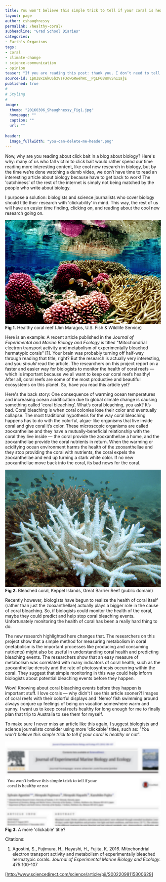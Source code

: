 ```yaml
---
title: You won't believe this simple trick to tell if your coral is healthy or not
layout: page
author: cshaughnessy
permalink: /healthy-coral/
subheadline: "Grad School Diaries"
categories:
- Earth's Organisms
tags:
- coral
- climate-change
- science-communication
- opinion
teaser: "If you are reading this post: thank you. I don’t need to tell you that there is no shortage of choices when it comes to reading things on the internet. The massive volume of online content has led to major competition for readership. Let’s face it: it doesn’t matter what the article is about, we click on articles with catchy titles. Let’s face this too while we’re at it, this has led us to reading or watching videos about some pretty dumb stuff. But don’t worry, it’s not our fault! We click on this stuff because we’re supposed to — these articles are made specifically to feel more ‘clickable’. On the internet, this is called ‘click bait’."
source-id: 1pUZ8xI6kUSbzVsFJowGRwehWC__PgLFGBWmvSn11ajE
published: true
#
# Styling
#
image:
  thumb: "20160306_Shaughnessy_Fig1.jpg"
  homepage: ""
  caption: ""
  url: ""

header:
  image_fullwidth: "you-can-delete-me-header.png"
---
```

Now, why are you reading about click bait in a blog about biology? Here's why: many of us who fall victim to click bait would rather spend our time reading more interesting content, like cool new research in biology, but by the time we’re done watching a dumb video, we don’t have time to read an interesting article about biology because have to get back to work! The 'catchiness’ of the rest of the internet is simply not being matched by the people who write about biology. 

I purpose a solution: biologists and science journalists who cover biology should title their research with 'clickability' in mind. This way, the rest of us will have an easier time finding, clicking on, and reading about the cool new research going on.

![Healthy coral reef](/images/20160306_Shaughnessy_Fig1.jpg)
**Fig 1.** Healthy coral reef (Jim Maragos, U.S. Fish & Wildlife Service)

Here is an example: A recent article published in the *Journal of Experimental and Marine Biology and Ecology* is titled "Mitochondrial electron transport activity and metabolism of experimentally bleached hermatypic corals" [1]. Your brain was probably turning off half-way through reading that title, right? But the research is actually very interesting, and you *should* read the article. The researchers on this project report on a faster and easier way for biologists to monitor the health of coral reefs — which is important because we all want to keep our coral reefs healthy! After all, coral reefs are some of the most productive and beautiful ecosystems on this planet. So, have you read this article yet?

Here's the back story: One consequence of warming ocean temperatures and increasing ocean acidification due to global climate change is causing something called 'coral bleaching’. What’s coral bleaching, you ask? It’s bad. Coral bleaching is when coral colonies lose their color and eventually collapse. The most traditional hypothesis for the way coral bleaching happens has to do with the colorful, algae-like organisms that live inside coral and give coral it’s color. These microscopic organisms are called zooxanthellae and they have a mutually-beneficial relationship with the coral they live inside — the coral provide the zooxanthellae a home, and the zooxanthellae provide the coral nutrients in return. When the warming or acidifying ocean environment harms the health of the zooxanthellae and they stop providing the coral with nutrients, the coral expels the zooxanthellae and end up turning a stark white color. If no new zooxanthellae move back into the coral, its bad news for the coral.

![Bleached coral](/images/20160306_Shaughnessy_Fig2.jpg)
**Fig 2.** Bleached coral, Keppel Islands, Great Barrier Reef (public domain)

Recently however, biologists have begun to realize the health of coral itself (rather than just the zooxanthellae) actually plays a bigger role in the cause of coral bleaching. So, if biologists could monitor the health of the coral, maybe they could predict and help stop coral bleaching events. Unfortunately monitoring the health of coral has been a really hard thing to do. 

The new research highlighted here changes that. The researchers on this project show that a simple method for measuring metabolism in coral (metabolism is the important processes like producing and consuming nutrients) might also be useful in understanding coral health and predicting bleaching events. The researchers show that an easy measure of metabolism was correlated with many indicators of coral health, such as the zooxanthellae density and the rate of photosynthesis occurring within the coral. They suggest that simple monitoring in this way could help inform biologists about potential bleaching events before they happen.

Wow! Knowing about coral bleaching events before they happen is important stuff. I love corals — why didn't I see this article sooner?! Images of coral reefs with their colorful displays and 'Nemo’ fish swimming around always conjure up feelings of being on vacation somewhere warm and sunny. I want us to keep coral reefs healthy for long enough for me to finally plan that trip to Australia to see them for myself.

To make sure I never miss an article like this again, I suggest biologists and science journalists consider using more 'clickable' titles, such as: "*You won’t believe this simple trick to tell if your coral is healthy or not*".

![Title](/images/20160306_Shaughnessy_Fig3.jpg)
**Fig 3.** A more 'clickable' title?

Citations:

1. Agostini, S., Fujimura, H., Hayashi, H., Fujita, K. 2016. Mitochondrial electron transport activity and metabolism of experimentally bleached hermatypic corals. *Journal of Experimental Marine Biology and Ecology*. 475:100-107

[http://www.sciencedirect.com/science/article/pii/S0022098115300629]

